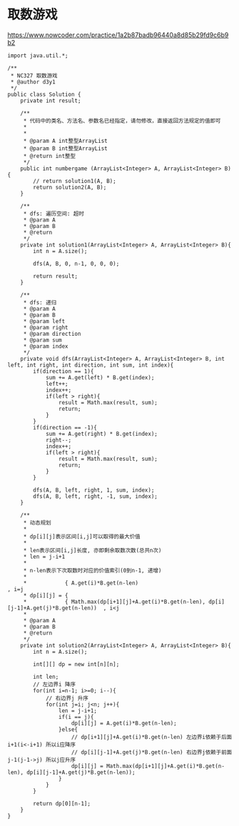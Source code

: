 # 取数游戏
https://www.nowcoder.com/practice/1a2b87badb96440a8d85b29fd9c6b9b2

    import java.util.*;
    
    /**
     * NC327 取数游戏
     * @author d3y1
     */
    public class Solution {
        private int result;
    
        /**
         * 代码中的类名、方法名、参数名已经指定，请勿修改，直接返回方法规定的值即可
         *
         *
         * @param A int整型ArrayList
         * @param B int整型ArrayList
         * @return int整型
         */
        public int numbergame (ArrayList<Integer> A, ArrayList<Integer> B) {
            // return solution1(A, B);
            return solution2(A, B);
        }
    
        /**
         * dfs: 遍历空间: 超时
         * @param A
         * @param B
         * @return
         */
        private int solution1(ArrayList<Integer> A, ArrayList<Integer> B){
            int n = A.size();
    
            dfs(A, B, 0, n-1, 0, 0, 0);
    
            return result;
        }
    
        /**
         * dfs: 递归
         * @param A
         * @param B
         * @param left
         * @param right
         * @param direction
         * @param sum
         * @param index
         */
        private void dfs(ArrayList<Integer> A, ArrayList<Integer> B, int left, int right, int direction, int sum, int index){
            if(direction == 1){
                sum += A.get(left) * B.get(index);
                left++;
                index++;
                if(left > right){
                    result = Math.max(result, sum);
                    return;
                }
            }
            if(direction == -1){
                sum += A.get(right) * B.get(index);
                right--;
                index++;
                if(left > right){
                    result = Math.max(result, sum);
                    return;
                }
            }
    
            dfs(A, B, left, right, 1, sum, index);
            dfs(A, B, left, right, -1, sum, index);
        }
    
        /**
         * 动态规划
         *
         * dp[i][j]表示区间[i,j]可以取得的最大价值
         *
         * len表示区间[i,j]长度, 亦即剩余取数次数(总共n次)
         * len = j-i+1
         *
         * n-len表示下次取数时对应的价值索引(0到n-1, 递增)
         * 
         *            { A.get(i)*B.get(n-len)                                                         , i=j
         * dp[i][j] = {
         *            { Math.max(dp[i+1][j]+A.get(i)*B.get(n-len), dp[i][j-1]+A.get(j)*B.get(n-len))  , i<j
         *
         * @param A
         * @param B
         * @return
         */
        private int solution2(ArrayList<Integer> A, ArrayList<Integer> B){
            int n = A.size();
    
            int[][] dp = new int[n][n];
    
            int len;
            // 左边界i 降序
            for(int i=n-1; i>=0; i--){
                // 右边界j 升序
                for(int j=i; j<n; j++){
                    len = j-i+1;
                    if(i == j){
                        dp[i][j] = A.get(i)*B.get(n-len);
                    }else{
                        // dp[i+1][j]+A.get(i)*B.get(n-len) 左边界i依赖于后面i+1(i<-i+1) 所以i应降序
                        // dp[i][j-1]+A.get(j)*B.get(n-len) 右边界j依赖于前面j-1(j-1->j) 所以j应升序
                        dp[i][j] = Math.max(dp[i+1][j]+A.get(i)*B.get(n-len), dp[i][j-1]+A.get(j)*B.get(n-len));
                    }
                }
            }
    
            return dp[0][n-1];
        }
    }
    

